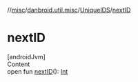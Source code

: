 //[misc](../../../index.md)/[danbroid.util.misc](../index.md)/[UniqueIDS](index.md)/[nextID](next-i-d.md)



# nextID  
[androidJvm]  
Content  
open fun [nextID](next-i-d.md)(): [Int](https://kotlinlang.org/api/latest/jvm/stdlib/kotlin/-int/index.html)  




